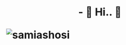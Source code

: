 

<h1 align="center" </h1>
- 👀 Hi.. 🌱
<p align="left"> <img src="https://komarev.com/ghpvc/?username=samiashosi&label=Profile%20views&color=0e75b6&style=flat" alt="samiashosi" /> </p>
<!---
ShmNahian/ShmNahian is a ✨ special ✨ repository because its README.md (this file) appears on your GitHub profile.
You can click the Preview link to take a look at your changes.
--->

